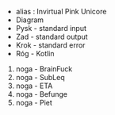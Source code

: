 * alias : Invirtual Pink Unicore
* Diagram
* Pysk - standard input
* Zad - standard output
* Krok - standard error
* Róg - Kotlin
1. noga - BrainFuck
2. noga - SubLeq
3. noga - ETA
4. noga - Befunge
5. noga - Piet
